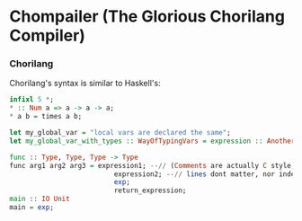 # Chompailer (The Glorious Chorilang Compiler)

### Chorilang

Chorilang's syntax is similar to Haskell's:


```haskell
infixl 5 *;
* :: Num a => a -> a -> a;
* a b = times a b;

let my_global_var = "local vars are declared the same";
let my_global_var_with_types :: WayOfTypingVars = expression :: AnotherWayOfTypingVars; --// They are (will) be equivalent because of the typechecker

func :: Type, Type, Type -> Type
func arg1 arg2 arg3 = expression1; --// (Comments are actually C style, just using Haskell coments for the highlighting)
                          expression2; --// lines dont matter, nor indentation
                          exp;
                          return_expression;
main :: IO Unit
main = exp;
```
